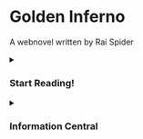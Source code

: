# Golden Inferno
A webnovel written by Rai Spider

<details>
<summary><h3>Start Reading!</h3></summary>
<p></p>

- [Prologue](Chapters/Prologue.md)
- [Chapter 1](<Chapters/Chapter 1.md>)
- [Chapter 2](<Chapters/Chapter 2.md>)
- [Chapter 3](<Chapters/Chapter 3.md>)
- [Chapter 4](<Chapters/Chapter 4.md>)
- [Chapter 5](<Chapters/Chapter 5.md>)
- [Chapter 6](<Chapters/Chapter 6.md>)
- [Chapter 7](<Chapters/Chapter 7.md>)
- [Chapter 8](<Chapters/Chapter 8.md>)
- [Chapter 9](<Chapters/Chapter 9.md>)
- [Chapter 10](<Chapters/Chapter 10.md>)
- [Chapter 11](<Chapters/Chapter 11.md>)
- [Chapter 12](<Chapters/Chapter 12.md>)
- [Chapter 13](<Chapters/Chapter 13.md>)

</details>

<details>
<summary><h3>Information Central</h3></summary>
<p></p>

- [Characters](<Characters/Characters.md>)

</details>